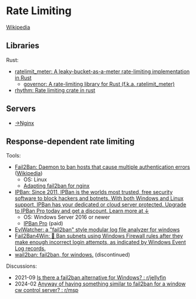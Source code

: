 # Rate Limiting
[Wikipedia](https://en.wikipedia.org/wiki/Rate_limiting)

## Libraries
Rust:
- [ratelimit\_meter: A leaky-bucket-as-a-meter rate-limiting implementation in Rust](https://github.com/antifuchs/ratelimit_meter)
  - [governor: A rate-limiting library for Rust (f.k.a. ratelimit\_meter)](https://github.com/boinkor-net/governor)
- [rhythm: Rate limiting crate in rust](https://github.com/edmundselliot/rhythm)

## Servers
- [→Nginx](../Application/HTTP/Servers/Nginx/README.md#rate-limiting)

## Response-dependent rate limiting
Tools:
- [Fail2Ban: Daemon to ban hosts that cause multiple authentication errors](https://github.com/fail2ban/fail2ban) ([Wikipedia](https://en.wikipedia.org/wiki/Fail2ban))
  - OS: Linux
  - [Adapting fail2ban for nginx](https://forum.nginx.org/read.php?11,223078,247238)
- [IPBan: Since 2011, IPBan is the worlds most trusted, free security software to block hackers and botnets. With both Windows and Linux support, IPBan has your dedicated or cloud server protected. Upgrade to IPBan Pro today and get a discount. Learn more at ↓](https://github.com/digitalruby/ipban)
  - OS: Windows Server 2016 or newer
  - [IPBan Pro](https://ipban.com/) (paid)
- [EvlWatcher: a "fail2ban" style modular log file analyzer for windows](https://github.com/devnulli/EvlWatcher)
- [Fail2Ban4Win: 🧱 Ban subnets using Windows Firewall rules after they make enough incorrect login attempts, as indicated by Windows Event Log records.](https://github.com/Aldaviva/Fail2Ban4Win)
- [wail2ban: fail2ban, for windows.](https://github.com/glasnt/wail2ban) (discontinued)

Discussions:
- 2021-09 [Is there a fail2ban alternative for Windows? : r/jellyfin](https://www.reddit.com/r/jellyfin/comments/plfjc9/is_there_a_fail2ban_alternative_for_windows/)
- 2024-02 [Anyway of having something similar to fail2ban for a window cw control server? : r/msp](https://www.reddit.com/r/msp/comments/1azvdqu/anyway_of_having_something_similar_to_fail2ban/)